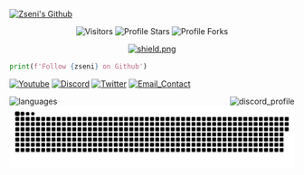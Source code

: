 <a href="https://discord.gg/SXng95f" target="_blank"> <img src="https://github.com/Zseni51/Zseni51/blob/main/Images/Zseni-1500x500.png?raw=true" alt="Zseni's Github"/></a>

<p align="center">
  <img src="https://komarev.com/ghpvc/?username=Zseni51&label=Profile%20Views&color=008042&style=flat&label=Visitors" alt="Visitors"></a>
  <img src="https://img.shields.io/badge/dynamic/json?&label=Total%20Stars&color=bb2527&style=flat&style=for-the-badge&query=%24.stars&url=https://api.github-star-counter.workers.dev/user/Zseni51" alt="Profile Stars"></a>
  <img src="https://img.shields.io/badge/dynamic/json?&label=Total%20Forks&color=bb2527&style=flat&style=for-the-badge&query=%24.forks&url=https://api.github-star-counter.workers.dev/user/Zseni51" alt="Profile Forks"></a>

<p align="center">
  <a href="https://discord.gg/SXng95f" target="_blank">
    <img src="https://discordapp.com/api/guilds/420513434996572191/widget.png?style=shield" alt="shield.png"></a></p></p>

```python
print(f'Follow {zseni} on Github')
```
<div> 
  <a href="https://www.youtube.com/channel/UCsIaU94p647veKr7sy12wmA" target="_blank">
    <img src="https://img.shields.io/badge/YouTube-FF0000?style=for-the-badge&logo=youtube&logoColor=white" alt="Youtube"></a>
  <a href="https://discord.gg/SXng95f" target="_blank">
   <img src="https://img.shields.io/badge/Discord-7289DA?style=for-the-badge&logo=discord&logoColor=white" alt="Discord"></a> 
  <a href="https://twitter.com/zseni10" target="_blank">
   <img src="https://img.shields.io/badge/Twitter-55ADEE?style=for-the-badge&logo=Twitter&logoColor=white" alt="Twitter"></a> 
  <a href = "mailto:orangejuice005511@gmail.com">
    <img src="https://img.shields.io/badge/-Gmail-%23333?style=for-the-badge&logo=gmail&logoColor=white" alt="Email_Contact"></a>
</div>
<div> 
<a href="https://github.com/Zseni51" target="_blank">
    <img src="https://github-readme-stats.vercel.app/api/top-langs/?username=Zseni51&langs_count=8&count_private=true&layout=compact&theme=react&hide_border=true&bg_color=0D1117" align="left" alt="languages"></a></p></p>

<a href="https://discord.com/users/464457105521508354" target="_blank">
  <img src="https://lanyard-profile-readme.vercel.app/api/416508283528937472?theme=dark&bg=0d1117&animated=true&hideDiscrim=false&borderRadius=30px&idleMessage=Follow%20me%20on%20GitHub%20<3" align="right" alt="discord_profile"/></a></p>

<a href="https://github.com/Zseni51" target="_blank">
  <img src="https://github.com/Zseni51/Zseni51/blob/output/github-contribution-grid-snake.svg" alt="snake"></a></p></p>
</div>

<!--- Not used

<div style="display: inline_block"><br>
  <img align="center" alt="Rafa-Js" height="30" width="40" src="https://raw.githubusercontent.com/devicons/devicon/master/icons/javascript/javascript-plain.svg">
  <img align="center" alt="Rafa-HTML" height="30" width="40" src="https://raw.githubusercontent.com/devicons/devicon/master/icons/html5/html5-original.svg">
  <img align="center" alt="Rafa-CSS" height="30" width="40" src="https://raw.githubusercontent.com/devicons/devicon/master/icons/css3/css3-original.svg">
  <img align="center" alt="Rafa-Python" height="30" width="40" src="https://raw.githubusercontent.com/devicons/devicon/master/icons/python/python-original.svg">
  <img align="right" alt="Rafa-pic" height="150" style="border-radius:50px;" src="https://github.com/Zseni51/Zseni51/blob/main/Images/Zseni.png?raw=true?width=676&height=676">
</div>
  
  ##
 
<div> 
  <a href="https://www.youtube.com/channel/UCsIaU94p647veKr7sy12wmA" target="_blank">
    <img src="https://img.shields.io/badge/YouTube-FF0000?style=for-the-badge&logo=youtube&logoColor=white" alt="Youtube"></a>
  <a href="https://discord.gg/SXng95f" target="_blank">
   <img src="https://img.shields.io/badge/Discord-7289DA?style=for-the-badge&logo=discord&logoColor=white" alt="Discord"></a> 
  <a href="https://twitter.com/zseni10" target="_blank">
   <img src="https://img.shields.io/badge/Twitter-55ADEE?style=for-the-badge&logo=Twitter&logoColor=white" alt="Twitter"></a> 
  <a href = "mailto:orangejuice005511@gmail.com">
    <img src="https://img.shields.io/badge/-Gmail-%23333?style=for-the-badge&logo=gmail&logoColor=white" alt="Email_Contact"></a>
</div>

  
  
<h1 align="center">ZSENI</h1>
<p align="center">
  <b>🖤 Follow me here:</b><br>
  <a href="https://twitter.com/zseni10">
    <img align="center" src="https://raw.githubusercontent.com/Zseni51/Zseni51/main/Images/Twitter.svg" height="25" width="33"/></a> |
  <a href="http://bit.ly/Zseni-Youtube">
    <img align="center" src="https://raw.githubusercontent.com/Zseni51/Zseni51/main/Images/Youtube.svg" height="25" width="33"/></a> |
  <a href="https://discord.gg/SXng95f">
    <img align="center" src="https://raw.githubusercontent.com/Zseni51/Zseni51/main/Images/Discord.svg" height="25" width="33"/></a> |
  <a href="https://github.com/Zseni-Verified">
    <img align="center" src="https://raw.githubusercontent.com/Zseni51/Zseni51/main/Images/GitHub.svg" height="25" width="33"/></a>
  <br><br>
</p>


<p align="center"> 
  <a href="https://discord.com/users/464457105521508354">
      <img align="center" src="https://lanyard-profile-readme.vercel.app/api/416508283528937472?bg=0d1117&animated=true"/></a>
  <br> <img src="https://github-readme-streak-stats.herokuapp.com/?user=Zseni51&theme=black-ice&hide_border=true&stroke=0000&background=060A0CD0"> </b>
  <br> <img src="https://github-readme-stats.vercel.app/api?username=Zseni51&show_icons=true&count_private=true&theme=react&hide_border=true&bg_color=0D1117"> </b>
  <br> <img src="https://github-readme-stats.vercel.app/api/top-langs/?username=Zseni51&langs_count=8&count_private=true&layout=compact&theme=react&hide_border=true&bg_color=0D1117"> </b>
  <br> <img src="https://activity-graph.herokuapp.com/graph?username=Zseni51&bg_color=0D1117&color=5BCDEC&line=5BCDEC&point=FFFFFF&hide_border=true"> </b>
</p>
                   
<p>&nbsp;</p>

---

<p align="center"> 
  Visit counter:<br>
  <img src="https://profile-counter.glitch.me/Zseni51/count.svg" />
</p>
